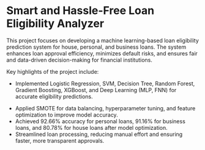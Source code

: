 # Smart and Hassle-Free Loan Eligibility Analyzer
This project focuses on developing a machine learning-based loan eligibility prediction system for house, personal, and business loans. The system enhances loan approval efficiency, minimizes default risks, and ensures fair and data-driven decision-making for financial institutions.

Key highlights of the project include:

* Implemented Logistic Regression, SVM, Decision Tree, Random Forest, Gradient Boosting, XGBoost, and Deep Learning (MLP, FNN) for accurate eligibility predictions.
- Applied SMOTE for data balancing, hyperparameter tuning, and feature optimization to improve model accuracy.
- Achieved 92.66% accuracy for personal loans, 91.16% for business loans, and 80.78% for house loans after model optimization.
- Streamlined loan processing, reducing manual effort and ensuring faster, more transparent approvals.
